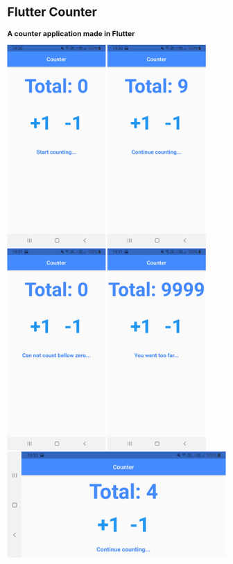 <h1> Flutter Counter</h1>

<h3> A counter application made in Flutter </h3>

<img src='images/Screenshot_20210216-193038.jpg' width=45%></nobr>
<img src='images/Screenshot_20210216-193051.jpg' width=45%>
<img src='images/Screenshot_20210216-193104.jpg' width=45%></nobr>
<img src='images/Screenshot_20210216-193136.jpg' width=45%>
<img src='images/Screenshot_20210216-193217.jpg'>
